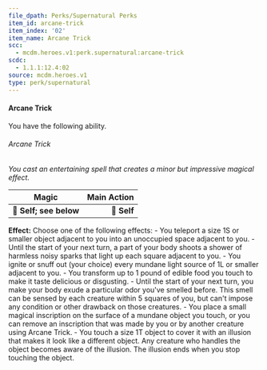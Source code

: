 ```yaml
---
file_dpath: Perks/Supernatural Perks
item_id: arcane-trick
item_index: '02'
item_name: Arcane Trick
scc:
  - mcdm.heroes.v1:perk.supernatural:arcane-trick
scdc:
  - 1.1.1:12.4:02
source: mcdm.heroes.v1
type: perk/supernatural
---
```


#### Arcane Trick

You have the following ability.

###### Arcane Trick

*You cast an entertaining spell that creates a minor but impressive magical effect.*

| **Magic**              | **Main Action** |
| ---------------------- | --------------: |
| **📏 Self; see below** |     **🎯 Self** |

**Effect:** Choose one of the following effects: - You teleport a size 1S or smaller object adjacent to you into an unoccupied space adjacent to you. - Until the start of your next turn, a part of your body shoots a shower of harmless noisy sparks that light up each square adjacent to you. - You ignite or snuff out (your choice) every mundane light source of 1L or smaller adjacent to you. - You transform up to 1 pound of edible food you touch to make it taste delicious or disgusting. - Until the start of your next turn, you make your body exude a particular odor you've smelled before. This smell can be sensed by each creature within 5 squares of you, but can't impose any condition or other drawback on those creatures. - You place a small magical inscription on the surface of a mundane object you touch, or you can remove an inscription that was made by you or by another creature using Arcane Trick. - You touch a size 1T object to cover it with an illusion that makes it look like a different object. Any creature who handles the object becomes aware of the illusion. The illusion ends when you stop touching the object.
